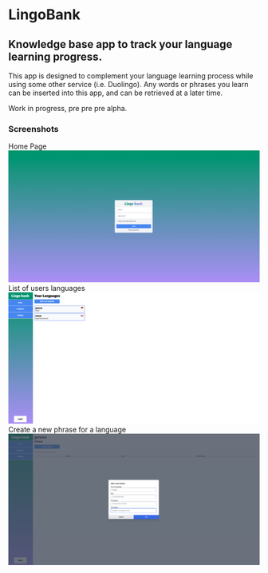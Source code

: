 # LingoBank
## Knowledge base app to track your language learning progress.
This app is designed to complement your language learning process while using some other service (i.e. Duolingo). Any words or phrases you learn can be inserted into this app, and can be retrieved at a later time.

Work in progress, pre pre pre alpha.

### Screenshots
Home Page
![Login page](./screenshots/login.png)
List of users languages
![Languages](./screenshots/user_languages_list.png)
Create a new phrase for a language
![Adding a phrase](./screenshots/add_phrase_to_language.png)

